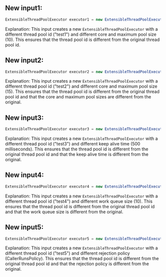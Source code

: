 ## New input1:
```java
ExtensibleThreadPoolExecutor executor1 = new ExtensibleThreadPoolExecutor("test1", manager, 10, 10, 1000L, TimeUnit.MILLISECONDS, new ArrayBlockingQueue<>(1), Thread::new, new ThreadPoolExecutor.AbortPolicy());
```
Explanation: This input creates a new `ExtensibleThreadPoolExecutor` with a different thread pool id ("test1") and different core and maximum pool size (10). This ensures that the thread pool id is different from the original thread pool id.

## New input2:
```java
ExtensibleThreadPoolExecutor executor2 = new ExtensibleThreadPoolExecutor("test2", manager, 5, 15, 2000L, TimeUnit.MILLISECONDS, new ArrayBlockingQueue<>(1), Thread::new, new ThreadPoolExecutor.AbortPolicy());
```
Explanation: This input creates a new `ExtensibleThreadPoolExecutor` with a different thread pool id ("test2") and different core and maximum pool size (15). This ensures that the thread pool id is different from the original thread pool id and that the core and maximum pool sizes are different from the original.

## New input3:
```java
ExtensibleThreadPoolExecutor executor3 = new ExtensibleThreadPoolExecutor("test3", manager, 5, 5, 500L, TimeUnit.MILLISECONDS, new ArrayBlockingQueue<>(1), Thread::new, new ThreadPoolExecutor.AbortPolicy());
```
Explanation: This input creates a new `ExtensibleThreadPoolExecutor` with a different thread pool id ("test3") and different keep alive time (500 milliseconds). This ensures that the thread pool id is different from the original thread pool id and that the keep alive time is different from the original.

## New input4:
```java
ExtensibleThreadPoolExecutor executor4 = new ExtensibleThreadPoolExecutor("test4", manager, 5, 5, 1000L, TimeUnit.MILLISECONDS, new ArrayBlockingQueue<>(10), Thread::new, new ThreadPoolExecutor.AbortPolicy());
```
Explanation: This input creates a new `ExtensibleThreadPoolExecutor` with a different thread pool id ("test4") and different work queue size (10). This ensures that the thread pool id is different from the original thread pool id and that the work queue size is different from the original.

## New input5:
```java
ExtensibleThreadPoolExecutor executor5 = new ExtensibleThreadPoolExecutor("test5", manager, 5, 5, 1000L, TimeUnit.MILLISECONDS, new ArrayBlockingQueue<>(1), Thread::new, new ThreadPoolExecutor.CallerRunsPolicy());
```
Explanation: This input creates a new `ExtensibleThreadPoolExecutor` with a different thread pool id ("test5") and different rejection policy (CallerRunsPolicy). This ensures that the thread pool id is different from the original thread pool id and that the rejection policy is different from the original.
